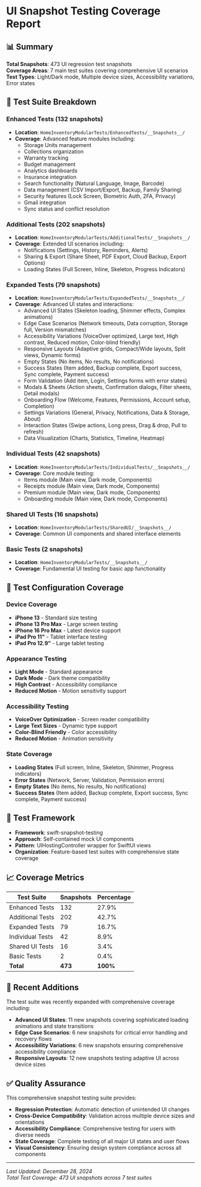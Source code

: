 # UI Snapshot Testing Coverage Report

## 📊 Summary

**Total Snapshots**: 473 UI regression test snapshots  
**Coverage Areas**: 7 main test suites covering comprehensive UI scenarios  
**Test Types**: Light/Dark mode, Multiple device sizes, Accessibility variations, Error states  

## 📁 Test Suite Breakdown

### Enhanced Tests (132 snapshots)
- **Location**: `HomeInventoryModularTests/EnhancedTests/__Snapshots__/`
- **Coverage**: Advanced feature modules including:
  - Storage Units management
  - Collections organization  
  - Warranty tracking
  - Budget management
  - Analytics dashboards
  - Insurance integration
  - Search functionality (Natural Language, Image, Barcode)
  - Data management (CSV Import/Export, Backup, Family Sharing)
  - Security features (Lock Screen, Biometric Auth, 2FA, Privacy)
  - Gmail integration
  - Sync status and conflict resolution

### Additional Tests (202 snapshots) 
- **Location**: `HomeInventoryModularTests/AdditionalTests/__Snapshots__/`
- **Coverage**: Extended UI scenarios including:
  - Notifications (Settings, History, Reminders, Alerts)
  - Sharing & Export (Share Sheet, PDF Export, Cloud Backup, Export Options)
  - Loading States (Full Screen, Inline, Skeleton, Progress Indicators)

### Expanded Tests (79 snapshots)
- **Location**: `HomeInventoryModularTests/ExpandedTests/__Snapshots__/`
- **Coverage**: Advanced UI states and interactions:
  - Advanced UI States (Skeleton loading, Shimmer effects, Complex animations)
  - Edge Case Scenarios (Network timeouts, Data corruption, Storage full, Version mismatches)
  - Accessibility Variations (VoiceOver optimized, Large text, High contrast, Reduced motion, Color-blind friendly)
  - Responsive Layouts (Adaptive grids, Compact/Wide layouts, Split views, Dynamic forms)
  - Empty States (No items, No results, No notifications)
  - Success States (Item added, Backup complete, Export success, Sync complete, Payment success)
  - Form Validation (Add item, Login, Settings forms with error states)
  - Modals & Sheets (Action sheets, Confirmation dialogs, Filter sheets, Detail modals)
  - Onboarding Flow (Welcome, Features, Permissions, Account setup, Completion)
  - Settings Variations (General, Privacy, Notifications, Data & Storage, About)
  - Interaction States (Swipe actions, Long press, Drag & drop, Pull to refresh)
  - Data Visualization (Charts, Statistics, Timeline, Heatmap)

### Individual Tests (42 snapshots)
- **Location**: `HomeInventoryModularTests/IndividualTests/__Snapshots__/`
- **Coverage**: Core module testing:
  - Items module (Main view, Dark mode, Components)
  - Receipts module (Main view, Dark mode, Components)
  - Premium module (Main view, Dark mode, Components)
  - Onboarding module (Main view, Dark mode, Components)

### Shared UI Tests (16 snapshots)
- **Location**: `HomeInventoryModularTests/SharedUI/__Snapshots__/`
- **Coverage**: Common UI components and shared interface elements

### Basic Tests (2 snapshots)
- **Location**: `HomeInventoryModularTests/__Snapshots__/`
- **Coverage**: Fundamental UI testing for basic app functionality

## 🎯 Test Configuration Coverage

### Device Coverage
- **iPhone 13** - Standard size testing
- **iPhone 13 Pro Max** - Large screen testing  
- **iPhone 16 Pro Max** - Latest device support
- **iPad Pro 11"** - Tablet interface testing
- **iPad Pro 12.9"** - Large tablet testing

### Appearance Testing
- **Light Mode** - Standard appearance
- **Dark Mode** - Dark theme compatibility
- **High Contrast** - Accessibility compliance
- **Reduced Motion** - Motion sensitivity support

### Accessibility Testing
- **VoiceOver Optimization** - Screen reader compatibility
- **Large Text Sizes** - Dynamic type support
- **Color-Blind Friendly** - Color accessibility
- **Reduced Motion** - Animation sensitivity

### State Coverage
- **Loading States** (Full screen, Inline, Skeleton, Shimmer, Progress indicators)
- **Error States** (Network, Server, Validation, Permission errors)
- **Empty States** (No items, No results, No notifications)
- **Success States** (Item added, Backup complete, Export success, Sync complete, Payment success)

## 🔧 Test Framework

- **Framework**: swift-snapshot-testing
- **Approach**: Self-contained mock UI components
- **Pattern**: UIHostingController wrapper for SwiftUI views
- **Organization**: Feature-based test suites with comprehensive state coverage

## 📈 Coverage Metrics

| Test Suite | Snapshots | Percentage |
|------------|-----------|------------|
| Enhanced Tests | 132 | 27.9% |
| Additional Tests | 202 | 42.7% |
| Expanded Tests | 79 | 16.7% |
| Individual Tests | 42 | 8.9% |
| Shared UI Tests | 16 | 3.4% |
| Basic Tests | 2 | 0.4% |
| **Total** | **473** | **100%** |

## 🚀 Recent Additions

The test suite was recently expanded with comprehensive coverage including:

- **Advanced UI States**: 11 new snapshots covering sophisticated loading animations and state transitions
- **Edge Case Scenarios**: 6 new snapshots for critical error handling and recovery flows  
- **Accessibility Variations**: 6 new snapshots ensuring comprehensive accessibility compliance
- **Responsive Layouts**: 12 new snapshots testing adaptive UI across device sizes

## ✅ Quality Assurance

This comprehensive snapshot testing suite provides:

- **Regression Protection**: Automatic detection of unintended UI changes
- **Cross-Device Compatibility**: Validation across multiple device sizes and orientations
- **Accessibility Compliance**: Comprehensive testing for users with diverse needs
- **State Coverage**: Complete testing of all major UI states and user flows
- **Visual Consistency**: Ensuring design system compliance across all components

---

*Last Updated: December 28, 2024*  
*Total Test Coverage: 473 UI snapshots across 7 test suites*